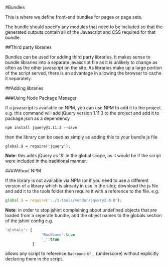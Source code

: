 #Bundles

This is where we define front-end bundles for pages or page sets.

The bundle should specify any modules that need to be included so that the generated outputs contain all of the Javascript and CSS required for that bundle.

##Third party libraries

Bundles can be used for adding third party libraries. It makes sense to bundle libraries into a separate javascript file as it is unlikely to change as often as the other javascript on the site. As libraries make up a large portion of the script served, there is an advantage in allowing the browser to cache it separately.

##Adding libraries

###Using Node Package Manager

If a javascript is available on NPM, you can use NPM to add it to the project. 
e.g. this command will add jQuery version 1.11.3 to the project and add it to package.json as a dependency
```
npm install jquery@1.11.3 --save
```
then the library can be used as simply as adding this to your bundle js file
```
global.$ = require('jquery');
```
**Note**: this adds jQuery as '$' in the global scope, as it would be if the script were included in the traditional manner.

###Without NPM

If the library is not available via NPM (or if you need to use a different version of a library which is already in use in the site); download the js file and add it to the tools folder then require it with a reference to the file.
e.g.
```Javascript
global.$ = require('../1-tools/vendor/jquery2.0.0');
```
**Note**: in order to stop jshint complaining about undefined objects that are loaded from a seperate bundle, add the object names to the globals section of the jshint config e.g.
```Javascript
'globals': {
				'Backbone':true,
				'_':true
			}
```
allows any script to reference ```Backbone``` or ```_``` (underscore) without explicitly declaring them in the script.